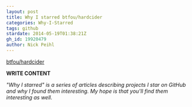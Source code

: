 ```yaml
---
layout: post
title: Why I starred btfou/hardcider
categories: Why-I-Starred
tags: github
stardate: 2014-05-19T01:38:21Z
gh_id: 19920479
author: Nick Peihl
---
```


[btfou/hardcider](https://github.com/btfou/hardcider)

**WRITE CONTENT**

*"Why I starred" is a series of articles describing projects I star on GitHub and why I found them interesting. My hope is that you'll find them interesting as well.*

